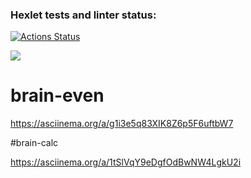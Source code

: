 ### Hexlet tests and linter status:
[![Actions Status](https://github.com/miley777/frontend-project-44/actions/workflows/hexlet-check.yml/badge.svg)](https://github.com/miley777/frontend-project-44/actions)

<a href="https://codeclimate.com/github/miley777/frontend-project-44/maintainability"><img src="https://api.codeclimate.com/v1/badges/0324022578cfd58048c8/maintainability" /></a>

# brain-even

https://asciinema.org/a/g1i3e5q83XIK8Z6p5F6uftbW7

#brain-calc

https://asciinema.org/a/1tSlVqY9eDgfOdBwNW4LgkU2i

